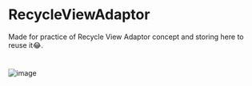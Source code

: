 # RecycleViewAdaptor
Made for practice of Recycle View Adaptor concept and storing here to reuse it😂.
#
![image](https://cdn.discordapp.com/attachments/874963872296108062/874985474312273950/Screenshot_2021-08-11-17-28-47-327_com.example.recycleviewadaptor.jpg)
